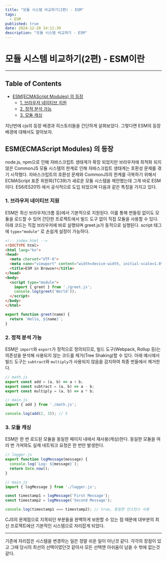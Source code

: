 ```yaml
---
title: "모듈 시스템 비교하기(2편) - ESM"
tags:
  - ESM
published: true
date: 2024-12-20 14:11:39
description: "모듈 시스템 비교하기 - ESM"
---
```


# 모듈 시스템 비교하기(2편) - ESM이란

---

## Table of Contents

- [ESM(ECMAScript Modules) 의 등장](#esmecmascript-modules-의-등장)
  - [1. 브라우저 네이티브 지원](#1-브라우저-네이티브-지원)
  - [2. 정적 분석 가능](#2-정적-분석-가능)
  - [3. 모듈 캐싱](#3-모듈-캐싱)


지난번에 cjs의 등장 배경과 히스토리들을 간단하게 살펴보았다. 그렇다면 ESM의 등장 배경에 대해서도 알아보자.

## ESM(ECMAScript Modules) 의 등장
node.js, npm으로 인해 자바스크립트 생태계가 확장 되었지만 브라우저에 최적화 되지 않은 CommonJS 모듈 시스템의 한계로 인해 자바스크립트 생태계는 호환성 문제를 겪기 시작했다. 
자바스크립트의 호환성 문제와 CommonJS의 한계를 극복하기 위해서 ECMAScript 표준 위원회(TC39)가 새로운 모듈 시스템을 제안했는데 그게 바로 ESM이다.
ES6/ES2015 에서 공식적으로 도입 되었으며 다음과 같은 특징을 가지고 있다.

### 1. 브라우저 네이티브 지원
ESM은 최신 브라우저(크롬 등)에서 기본적으로 지원된다. 이를 통해 번들링 없이도 모듈을 로드할 수 있어 간단한 프로젝트에서 빌드 도구 없이 직접 모듈을 사용할 수 있다. 아래 코드는 직접 브라우저에 바로 실행되며 greet.js가 동적으로 실행된다. script 태그에 `type="module"` 로 손쉽게 설정이 가능하다.

```html
<!-- index.html -->
<!DOCTYPE html>
<html lang="ko">
<head>
  <meta charset="UTF-8">
  <meta name="viewport" content="width=device-width, initial-scale=1.0">
  <title>ESM in Browser</title>
</head>
<body>
  <script type="module">
    import { greet } from './greet.js';
    console.log(greet('World'));
  </script>
</body>
</html>

```

```js
export function greet(name) {
  return `Hello, ${name}`;
}
```

### 2. 정적 분석 가능
ESM은 `import`와 `export`가 정적으로 정의되므로, 빌드 도구(Webpack, Rollup 등)는 의존성을 분석해 사용되지 않는 코드를 제거(Tree Shaking)할 수 있다. 아래 예시에서 빌드 도구는 `subtract`와 `multiply`가 사용되지 않음을 감지하여 최종 번들에서 제거한다.

```js
// math.js
export const add = (a, b) => a + b;
export const subtract = (a, b) => a - b;
export const multiply = (a, b) => a * b;

// main.js
import { add } from './math.js';

console.log(add(2, 3)); // 5

```

### 3. 모듈 캐싱
ESM은 한 번 로드된 모듈을 동일한 페이지 내에서 재사용(캐싱)한다. 동일한 모듈을 여러 번 가져와도 실제 네트워크 요청은 한 번만 발생한다.

```js
// logger.js
export function logMessage(message) {
  console.log(`Log: ${message}`);
  return Date.now();
}

// main.js
import { logMessage } from './logger.js';

const timestamp1 = logMessage('First Message');
const timestamp2 = logMessage('Second Message');

console.log(timestamp1 === timestamp2); // true, 동일한 인스턴스 사용

```

CJS의 문제점으로 지목되던 부분들을 완벽하게 보완할 수 있는 점 때문에 대부분의 최신 프로젝트에선 기본적인 시스템으로 자리잡게 되었다.

----
기존에 자리잡은 시스템을 변경하는 일은 정말 쉬운 일이 아닌것 같다. 각각의 장점이 있고 그때 당시의 최선의 선택이였던것 같아서 모든 선택엔 아쉬움이 남을 수 밖에 없는것 같다.